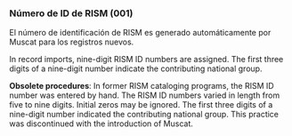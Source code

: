 ### Número de ID de RISM (001)

El número de identificación de RISM es generado automáticamente por Muscat para los registros nuevos.

In record imports, nine-digit RISM ID numbers are assigned. The first three digits of a nine-digit number indicate the contributing national group.

**Obsolete procedures**: In former RISM cataloging programs, the RISM ID number was entered by hand. The RISM ID numbers varied in length from five to nine digits. Initial zeros may be ignored. The first three digits of a nine-digit number indicated the contributing national group. This practice was discontinued with the introduction of Muscat.  
